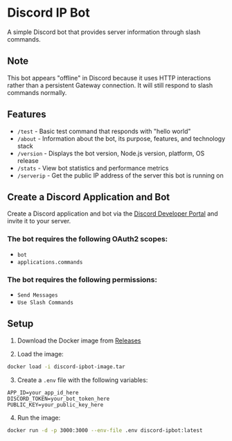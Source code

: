 # Discord IP Bot

A simple Discord bot that provides server information through slash commands.

## Note

This bot appears "offline" in Discord because it uses HTTP interactions rather than a persistent Gateway connection. It will still respond to slash commands normally.

## Features

-   `/test` - Basic test command that responds with "hello world"
-   `/about` - Information about the bot, its purpose, features, and technology stack
-   `/version` - Displays the bot version, Node.js version, platform, OS release
-   `/stats` - View bot statistics and performance metrics
-   `/serverip` - Get the public IP address of the server this bot is running on

## Create a Discord Application and Bot

Create a Discord application and bot via the [Discord Developer Portal](https://discord.com/developers/applications) and invite it to your server.

### The bot requires the following OAuth2 scopes:

-   `bot`
-   `applications.commands`

### The bot requires the following permissions:

-   `Send Messages`
-   `Use Slash Commands`

## Setup

1. Download the Docker image from [Releases](https://github.com/MilanJzo/discord-ipbot/releases)

2. Load the image:

```bash
docker load -i discord-ipbot-image.tar

```

3. Create a `.env` file with the following variables:

```env
APP_ID=your_app_id_here
DISCORD_TOKEN=your_bot_token_here
PUBLIC_KEY=your_public_key_here
```

4. Run the image:

```bash
docker run -d -p 3000:3000 --env-file .env discord-ipbot:latest

```
